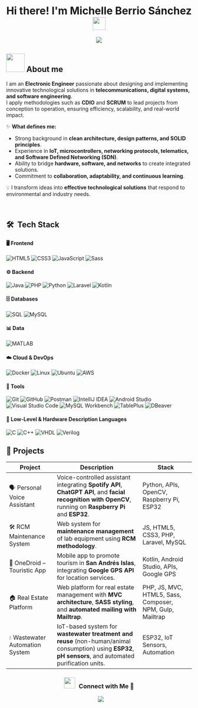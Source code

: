<h1 align="center"><b>Hi there! I'm Michelle Berrio Sánchez </b><img src="https://media.giphy.com/media/hvRJCLFzcasrR4ia7z/giphy.gif" width="35"></h1>
<p align="center">
  <a href="https://github.com/DenverCoder1/readme-typing-svg"><img src="https://readme-typing-svg.herokuapp.com?font=Time+New+Roman&color=%23C8BE25&size=25&center=true&vCenter=true&width=600&height=100&lines=Software+Engineer;Electronic+Engineer;Programmer;Always+learning+new+things"></a>
</p>


## <picture><img src = "https://github.com/7oSkaaa/7oSkaaa/blob/main/Images/about_me.gif?raw=true" width = 50px></picture> About me

I am an **Electronic Engineer** passionate about designing and implementing innovative technological solutions in **telecommunications, digital systems, and software engineering**.  
I apply methodologies such as **CDIO** and **SCRUM** to lead projects from conception to operation, ensuring efficiency, scalability, and real-world impact.  

✨ **What defines me:**  
- Strong background in **clean architecture, design patterns, and SOLID principles**.  
- Experience in **IoT, microcontrollers, networking protocols, telematics, and Software Defined Networking (SDN)**.  
- Ability to bridge **hardware, software, and networks** to create integrated solutions.  
- Commitment to **collaboration, adaptability, and continuous learning**.  

💡 I transform ideas into **effective technological solutions** that respond to environmental and industry needs.  

<br>

## 🛠 &nbsp;Tech Stack

#### 🖥️ Frontend

![HTML5](https://img.shields.io/badge/html5-%23E34F26.svg?style=for-the-badge&logo=html5&logoColor=white)
![CSS3](https://img.shields.io/badge/css3-%231572B6.svg?style=for-the-badge&logo=css3&logoColor=white)
![JavaScript](https://img.shields.io/badge/JavaScript-%23323330.svg?style=for-the-badge&logo=javascript&logoColor=F7DF1E)
![Sass](https://img.shields.io/badge/Sass-CC6699?style=for-the-badge&logo=sass&logoColor=white)


#### ⚙️ Backend

![Java](https://img.shields.io/badge/java-%23ED8B00.svg?style=for-the-badge&logo=openjdk&logoColor=white)
![PHP](https://img.shields.io/badge/PHP-%23777BB4.svg?style=for-the-badge&logo=php&logoColor=white)
![Python](https://img.shields.io/badge/Python-%2314354C.svg?style=for-the-badge&logo=python&logoColor=white)
![Laravel](https://img.shields.io/badge/Laravel-%23FF2D20.svg?style=for-the-badge&logo=laravel&logoColor=white)
![Kotlin](https://img.shields.io/badge/Kotlin-0095D5?style=for-the-badge&logo=kotlin&logoColor=white)


#### 🗄️ Databases

![SQL](https://img.shields.io/badge/SQL-336791?style=for-the-badge&logo=postgresql&logoColor=white)
![MySQL](https://img.shields.io/badge/MySQL-4479A1?style=for-the-badge&logo=mysql&logoColor=white)


#### 📊 Data

![MATLAB](https://img.shields.io/badge/MATLAB-0076A8?style=for-the-badge&logo=mathworks&logoColor=white)

#### ☁️ Cloud & DevOps

![Docker](https://img.shields.io/badge/Docker-%230db7ed.svg?style=for-the-badge&logo=docker&logoColor=white)
![Linux](https://img.shields.io/badge/Linux-FCC624?style=for-the-badge&logo=linux&logoColor=black)
![Ubuntu](https://img.shields.io/badge/Ubuntu-E95420?style=for-the-badge&logo=ubuntu&logoColor=white)
![AWS](https://img.shields.io/badge/AWS-232F3E?style=for-the-badge&logo=amazonaws&logoColor=white)

#### 🔧 Tools

![Git](https://img.shields.io/badge/git-%23F05033.svg?style=for-the-badge&logo=git&logoColor=white)
![GitHub](https://img.shields.io/badge/github-%23121011.svg?style=for-the-badge&logo=github&logoColor=white)
![Postman](https://img.shields.io/badge/Postman-%23FF6C37.svg?style=for-the-badge&logo=postman&logoColor=white)
![IntelliJ IDEA](https://img.shields.io/badge/IntelliJIDEA-000000.svg?style=for-the-badge&logo=intellij-idea&logoColor=white)
![Android Studio](https://img.shields.io/badge/Android%20Studio-%23000000.svg?style=for-the-badge&logo=android-studio&logoColor=3DDC84)
![Visual Studio Code](https://img.shields.io/badge/Visual%20Studio%20Code-0078d7.svg?style=for-the-badge&logo=visual-studio-code&logoColor=white)
![MySQL Workbench](https://img.shields.io/badge/MySQL_Workbench-4479A1?style=for-the-badge&logo=mysql&logoColor=white)
![TablePlus](https://img.shields.io/badge/TablePlus-F58D2F?style=for-the-badge&logo=tableplus&logoColor=white)
![DBeaver](https://img.shields.io/badge/DBeaver-372923?style=for-the-badge&logoColor=white)

#### 🔬 Low-Level & Hardware Description Languages

![C](https://img.shields.io/badge/C-00599C?style=for-the-badge&logo=c&logoColor=white)
![C++](https://img.shields.io/badge/C++-00599C?style=for-the-badge&logo=cplusplus&logoColor=white)
![VHDL](https://img.shields.io/badge/VHDL-54397C?style=for-the-badge&logoColor=white)
![Verilog](https://img.shields.io/badge/Verilog-BA1B1D?style=for-the-badge&logoColor=white)

## 🚀 Projects  

| Project | Description | Stack |
|---------|-------------|-------|
| 🗣️ Personal Voice Assistant | Voice-controlled assistant integrating **Spotify API**, **ChatGPT API**, and **facial recognition with OpenCV**, running on **Raspberry Pi** and **ESP32**. | Python, APIs, OpenCV, Raspberry Pi, ESP32 |
| 🛠️ RCM Maintenance System | Web system for **maintenance management** of lab equipment using **RCM methodology**. | JS, HTML5, CSS3, PHP, Laravel, MySQL |
| 📱 OneDroid – Touristic App | Mobile app to promote tourism in **San Andrés Islas**, integrating **Google GPS API** for location services. | Kotlin, Android Studio, APIs, Google GPS |
| 🏠 Real Estate Platform | Web platform for real estate management with **MVC architecture**, **SASS styling**, and **automated mailing with Mailtrap**. | PHP, JS, MVC, HTML5, Sass, Composer, NPM, Gulp, Mailtrap |
| 💧 Wastewater Automation System | IoT-based system for **wastewater treatment and reuse** (non-human/animal consumption) using **ESP32**, **pH sensors**, and automated purification units. | ESP32, IoT Sensors, Automation |

<h3 align="center" > <img src="https://media.giphy.com/media/iY8CRBdQXODJSCERIr/giphy.gif" width="30" height="30" style="margin-right: 10px;">Connect with Me 🤝 </h3>

<p align="center">

 <div align="center"  class="icons-social" style="margin-left: 10px;">
        <a style="margin-left: 10px;"  target="_blank" href="www.linkedin.com/in/michelle-berrio-sanchez">
			<img src="https://img.icons8.com/doodle/40/000000/linkedin--v2.png"></a>
        <a style="margin-left: 10px;" target="_blank" href="https://github.com/100rabhcsmc">
		
	 

</p>
